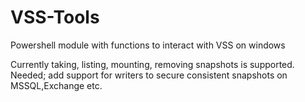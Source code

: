 # VSS-Tools
Powershell module with functions to interact with VSS on windows

Currently taking, listing, mounting, removing snapshots is supported.
Needed; add support for writers to secure consistent snapshots on MSSQL,Exchange etc.
